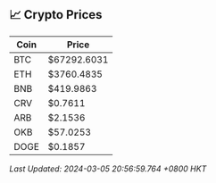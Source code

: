 ## 📈 Crypto Prices

| Coin | Price |
| ---- | ----- |
| BTC | $67292.6031 |
| ETH | $3760.4835 |
| BNB | $419.9863 |
| CRV | $0.7611 |
| ARB | $2.1536 |
| OKB | $57.0253 |
| DOGE | $0.1857 |

_Last Updated: 2024-03-05 20:56:59.764 +0800 HKT_